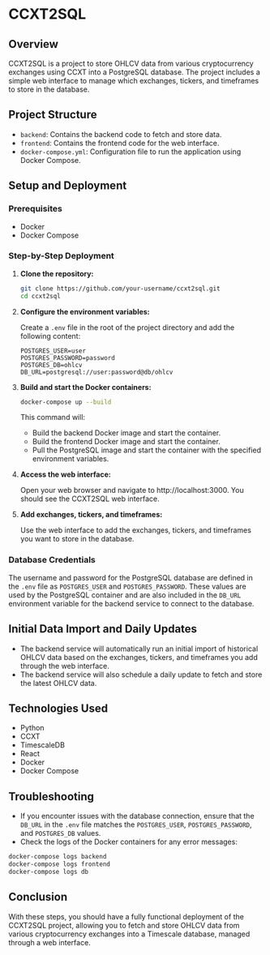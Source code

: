 # CCXT2SQL

## Overview

CCXT2SQL is a project to store OHLCV data from various cryptocurrency exchanges using CCXT into a PostgreSQL database. The project includes a simple web interface to manage which exchanges, tickers, and timeframes to store in the database.

## Project Structure

- `backend`: Contains the backend code to fetch and store data.
- `frontend`: Contains the frontend code for the web interface.
- `docker-compose.yml`: Configuration file to run the application using Docker Compose.

## Setup and Deployment

### Prerequisites

- Docker
- Docker Compose

### Step-by-Step Deployment

1. **Clone the repository:**

   ```sh
   git clone https://github.com/your-username/ccxt2sql.git
   cd ccxt2sql

2. **Configure the environment variables:**

   Create a `.env` file in the root of the project directory and add the following content:

   ```env
   POSTGRES_USER=user
   POSTGRES_PASSWORD=password
   POSTGRES_DB=ohlcv
   DB_URL=postgresql://user:password@db/ohlcv

3. **Build and start the Docker containers:**

    ```sh
   docker-compose up --build
    ```
    This command will:

    - Build the backend Docker image and start the container.
    - Build the frontend Docker image and start the container.
    - Pull the PostgreSQL image and start the container with the specified environment variables.

4. **Access the web interface:**

    Open your web browser and navigate to http://localhost:3000. You should see the CCXT2SQL web interface.

5. **Add exchanges, tickers, and timeframes:**

    Use the web interface to add the exchanges, tickers, and timeframes you want to store in the database.

### Database Credentials
The username and password for the PostgreSQL database are defined in the `.env` file as `POSTGRES_USER` and `POSTGRES_PASSWORD`. These values are used by the PostgreSQL container and are also included in the `DB_URL` environment variable for the backend service to connect to the database.

## Initial Data Import and Daily Updates
- The backend service will automatically run an initial import of historical OHLCV data based on the exchanges, tickers, and timeframes you add through the web interface.
- The backend service will also schedule a daily update to fetch and store the latest OHLCV data.

## Technologies Used
- Python
- CCXT
- TimescaleDB
- React
- Docker
- Docker Compose

## Troubleshooting
- If you encounter issues with the database connection, ensure that the `DB_URL` in the `.env` file matches the `POSTGRES_USER`, `POSTGRES_PASSWORD`, and `POSTGRES_DB` values.
- Check the logs of the Docker containers for any error messages:
```sh
docker-compose logs backend
docker-compose logs frontend
docker-compose logs db
```

## Conclusion
With these steps, you should have a fully functional deployment of the CCXT2SQL project, allowing you to fetch and store OHLCV data from various cryptocurrency exchanges into a Timescale database, managed through a web interface.


